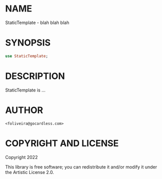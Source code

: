 NAME
====

StaticTemplate - blah blah blah

SYNOPSIS
========

```raku
use StaticTemplate;
```

DESCRIPTION
===========

StaticTemplate is ...

AUTHOR
======

    <foliveira@gocardless.com>

COPYRIGHT AND LICENSE
=====================

Copyright 2022 

This library is free software; you can redistribute it and/or modify it under the Artistic License 2.0.

